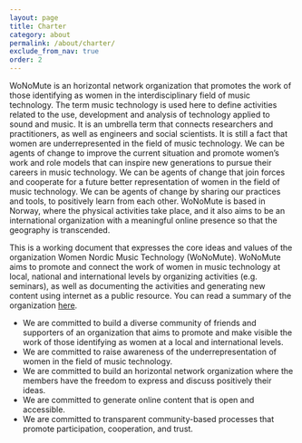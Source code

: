 ```yaml
---
layout: page
title: Charter
category: about
permalink: /about/charter/
exclude_from_nav: true
order: 2
---
```


WoNoMute is an horizontal network organization that promotes the work of those identifying as women in the interdisciplinary field of music technology. The term music technology is used here to define activities related to the use, development and analysis of technology applied to sound and music. It is an umbrella term that connects researchers and practitioners, as well as engineers and social scientists. It is still a fact that women are underrepresented in the field of music technology. We can be agents of change to improve the current situation and promote women’s work and role models that can inspire new generations to pursue their careers in music technology. We can be agents of change that join forces and cooperate for a future better representation of women in the field of music technology. We can be agents of change by sharing our practices and tools, to positively learn from each other.  WoNoMute is based in Norway, where the physical activities take place, and it also aims to be an international organization with a meaningful online presence so that the geography is transcended.

This is a working document that expresses the core ideas and values of the organization Women Nordic Music Technology (WoNoMute). WoNoMute aims to promote and connect the work of women in music technology at local, national and international levels by organizing activities (e.g. seminars), as well as documenting the activities and generating new content using internet as a public resource. You can read a summary of the organization [here](/about/).

* We are committed to build a diverse community of friends and supporters of an organization that aims to promote and make visible the work of those identifying as women at a local and international levels.
* We are committed to raise awareness of the underrepresentation of women in the field of music technology.
* We are committed to build an horizontal network organization where the members have the freedom to express and discuss positively their ideas.
* We are committed to generate online content that is open and accessible.
* We are committed to transparent community-based processes that promote participation, cooperation, and trust.
